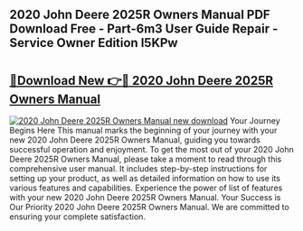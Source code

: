 ## 2020 John Deere 2025R Owners Manual PDF Download Free - Part-6m3 User Guide Repair - Service Owner Edition l5KPw

# <h2><a href="http://bc95864.oget.top/?id=2020+John+Deere+2025R+Owners+Manual">🔗Download New 👉🔴 2020 John Deere 2025R Owners Manual</a></h2>

[![2020 John Deere 2025R Owners Manual new download](https://i.imgur.com/5g1atiW.png)](http://bc95864.oget.top/?id=2020+John+Deere+2025R+Owners+Manual)
Your Journey Begins Here This manual marks the beginning of your journey with your new 2020 John Deere 2025R Owners Manual, guiding you towards successful operation and enjoyment. To get the most out of your 2020 John Deere 2025R Owners Manual, please take a moment to read through this comprehensive user manual. It includes step-by-step instructions for setting up your product, as well as detailed information on how to use its various features and capabilities. Experience the power of list of features with your new 2020 John Deere 2025R Owners Manual. Your Success is Our Priority 2020 John Deere 2025R Owners Manual. We are committed to ensuring your complete satisfaction.
